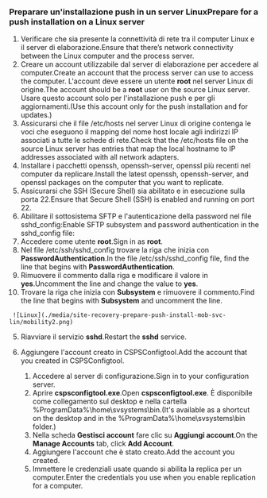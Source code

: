 ### <a name="prepare-for-a-push-installation-on-a-linux-server"></a><span data-ttu-id="1bda1-101">Preparare un'installazione push in un server Linux</span><span class="sxs-lookup"><span data-stu-id="1bda1-101">Prepare for a push installation on a Linux server</span></span>

1. <span data-ttu-id="1bda1-102">Verificare che sia presente la connettività di rete tra il computer Linux e il server di elaborazione.</span><span class="sxs-lookup"><span data-stu-id="1bda1-102">Ensure that there’s network connectivity between the Linux computer and the process server.</span></span>
2. <span data-ttu-id="1bda1-103">Creare un account utilizzabile dal server di elaborazione per accedere al computer.</span><span class="sxs-lookup"><span data-stu-id="1bda1-103">Create an account that the process server can use to access the computer.</span></span> <span data-ttu-id="1bda1-104">L'account deve essere un utente **root** nel server Linux di origine.</span><span class="sxs-lookup"><span data-stu-id="1bda1-104">The account should be a **root** user on the source Linux server.</span></span> <span data-ttu-id="1bda1-105">Usare questo account solo per l'installazione push e per gli aggiornamenti.</span><span class="sxs-lookup"><span data-stu-id="1bda1-105">(Use this account only for the push installation and for updates.)</span></span>
3. <span data-ttu-id="1bda1-106">Assicurarsi che il file /etc/hosts nel server Linux di origine contenga le voci che eseguono il mapping del nome host locale agli indirizzi IP associati a tutte le schede di rete.</span><span class="sxs-lookup"><span data-stu-id="1bda1-106">Check that the /etc/hosts file on the source Linux server has entries that map the local hostname to IP addresses associated with all network adapters.</span></span>
4. <span data-ttu-id="1bda1-107">Installare i pacchetti openssh, openssh-server, openssl più recenti nel computer da replicare.</span><span class="sxs-lookup"><span data-stu-id="1bda1-107">Install the latest openssh, openssh-server, and openssl packages on the computer that you want to replicate.</span></span>
5. <span data-ttu-id="1bda1-108">Assicurarsi che SSH (Secure Shell) sia abilitato e in esecuzione sulla porta 22.</span><span class="sxs-lookup"><span data-stu-id="1bda1-108">Ensure that Secure Shell (SSH) is enabled and running on port 22.</span></span>
6. <span data-ttu-id="1bda1-109">Abilitare il sottosistema SFTP e l'autenticazione della password nel file sshd_config:</span><span class="sxs-lookup"><span data-stu-id="1bda1-109">Enable SFTP subsystem and password authentication in the sshd_config file:</span></span>
  1.  <span data-ttu-id="1bda1-110">Accedere come utente **root**.</span><span class="sxs-lookup"><span data-stu-id="1bda1-110">Sign in as **root**.</span></span>
  2.  <span data-ttu-id="1bda1-111">Nel file /etc/ssh/sshd_config trovare la riga che inizia con **PasswordAuthentication**.</span><span class="sxs-lookup"><span data-stu-id="1bda1-111">In the file /etc/ssh/sshd_config file, find the line that begins with **PasswordAuthentication**.</span></span>
  3.  <span data-ttu-id="1bda1-112">Rimuovere il commento dalla riga e modificare il valore in **yes**.</span><span class="sxs-lookup"><span data-stu-id="1bda1-112">Uncomment the line and change the value to **yes**.</span></span>
  4.  <span data-ttu-id="1bda1-113">Trovare la riga che inizia con **Subsystem** e rimuovere il commento.</span><span class="sxs-lookup"><span data-stu-id="1bda1-113">Find the line that begins with **Subsystem** and uncomment the line.</span></span>

     ![Linux](./media/site-recovery-prepare-push-install-mob-svc-lin/mobility2.png)
  5. <span data-ttu-id="1bda1-115">Riavviare il servizio **sshd**.</span><span class="sxs-lookup"><span data-stu-id="1bda1-115">Restart the **sshd** service.</span></span>

7. <span data-ttu-id="1bda1-116">Aggiungere l'account creato in CSPSConfigtool.</span><span class="sxs-lookup"><span data-stu-id="1bda1-116">Add the account that you created in CSPSConfigtool.</span></span>
    1.  <span data-ttu-id="1bda1-117">Accedere al server di configurazione.</span><span class="sxs-lookup"><span data-stu-id="1bda1-117">Sign in to your configuration server.</span></span>
    2.  <span data-ttu-id="1bda1-118">Aprire **cspsconfigtool.exe**.</span><span class="sxs-lookup"><span data-stu-id="1bda1-118">Open **cspsconfigtool.exe**.</span></span> <span data-ttu-id="1bda1-119">È disponibile come collegamento sul desktop e nella cartella %ProgramData%\home\svsystems\bin.</span><span class="sxs-lookup"><span data-stu-id="1bda1-119">(It's available as a shortcut on the desktop and in the %ProgramData%\home\svsystems\bin folder.)</span></span>
    3.  <span data-ttu-id="1bda1-120">Nella scheda **Gestisci account** fare clic su **Aggiungi account**.</span><span class="sxs-lookup"><span data-stu-id="1bda1-120">On the **Manage Accounts** tab, click **Add Account**.</span></span>
    4.  <span data-ttu-id="1bda1-121">Aggiungere l'account che è stato creato.</span><span class="sxs-lookup"><span data-stu-id="1bda1-121">Add the account you created.</span></span> 
    5.  <span data-ttu-id="1bda1-122">Immettere le credenziali usate quando si abilita la replica per un computer.</span><span class="sxs-lookup"><span data-stu-id="1bda1-122">Enter the credentials you use when you enable replication for a computer.</span></span>
